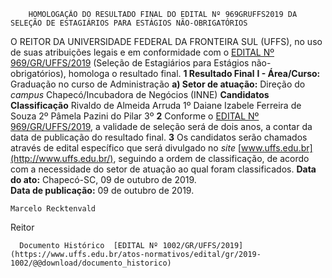         HOMOLOGAÇÃO DO RESULTADO FINAL DO EDITAL Nº 969GRUFFS2019 DA SELEÇÃO DE ESTAGIÁRIOS PARA ESTÁGIOS NÃO-OBRIGATÓRIOS  

 O REITOR DA UNIVERSIDADE FEDERAL DA FRONTEIRA SUL (UFFS), no uso de suas atribuições legais e em conformidade com o [EDITAL Nº 969/GR/UFFS/2019](https://www.uffs.edu.br/atos-normativos/edital/gr/2019-0969) (Seleção de Estagiários para Estágios não-obrigatórios), homologa o resultado final.  **1 Resultado Final** **I - Área/Curso:** Graduação no curso de Administração **a) Setor de atuação:** Direção do *campus*  Chapecó/Incubadora de Negócios (INNE)     **Candidatos**   **Classificação**     Rivaldo de Almeida Arruda   1º     Daiane Izabele Ferreira de Souza   2º     Pâmela Pazini do Pilar   3º       **2**  Conforme o [EDITAL Nº 969/GR/UFFS/2019](https://www.uffs.edu.br/atos-normativos/edital/gr/2019-0969), a validade de seleção será de dois anos, a contar da data de publicação do resultado final.   **3**  Os candidatos serão chamados através de edital específico que será divulgado no *site* [www.uffs.edu.br](http://www.uffs.edu.br/), seguindo a ordem de classificação, de acordo com a necessidade do setor de atuação ao qual foram classificados.        **Data do ato:** Chapecó-SC, 09 de outubro de 2019.   
 **Data de publicação:**  09 de outubro de 2019. 

    Marcelo Recktenvald   
 Reitor 

      Documento Histórico  [EDITAL Nº 1002/GR/UFFS/2019](https://www.uffs.edu.br/atos-normativos/edital/gr/2019-1002/@@download/documento_historico)     
      